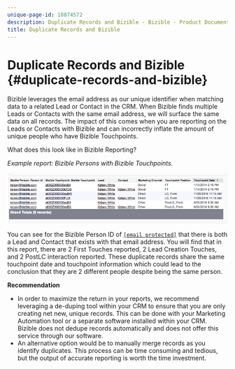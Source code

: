 ```yaml
---
unique-page-id: 18874572
description: Duplicate Records and Bizible - Bizible - Product Documentation
title: Duplicate Records and Bizible
---
```


# Duplicate Records and Bizible {#duplicate-records-and-bizible}

Bizible leverages the email address as our unique identifier when matching data to a related Lead or Contact in the CRM. When Bizible finds multiple Leads or Contacts with the same email address, we will surface the same data on all records. The impact of this comes when you are reporting on the Leads or Contacts with Bizible and can incorrectly inflate the amount of unique people who have Bizible Touchpoints.  
  
What does this look like in Bizible Reporting?

*Example report: Bizible Persons with Bizible Touchpoints.*

![](assets/1-1.png)  
  
You can see for the Bizible Person ID of [`[email protected]`](http://docs.marketo.com/cdn-cgi/l/email-protection#8ae1efe6f9eff3cae8e3f0e3e8e6efa4e9e5e7) that there is both a Lead and Contact that exists with that email address. You will find that in this report, there are 2 First Touches reported, 2 Lead Creation Touches, and 2 PostLC interaction reported. These duplicate records share the same touchpoint date and touchpoint information which could lead to the conclusion that they are 2 different people despite being the same person.   
  
**Recommendation**

* In order to maximize the return in your reports, we recommend leveraging a de-duping tool within your CRM to ensure that you are only creating net new, unique records. This can be done with your Marketing Automation tool or a separate software installed within your CRM. Bizible does not dedupe records automatically and does not offer this service through our software.
* An alternative option would be to manually merge records as you identify duplicates. This process can be time consuming and tedious, but the output of accurate reporting is worth the time investment.

